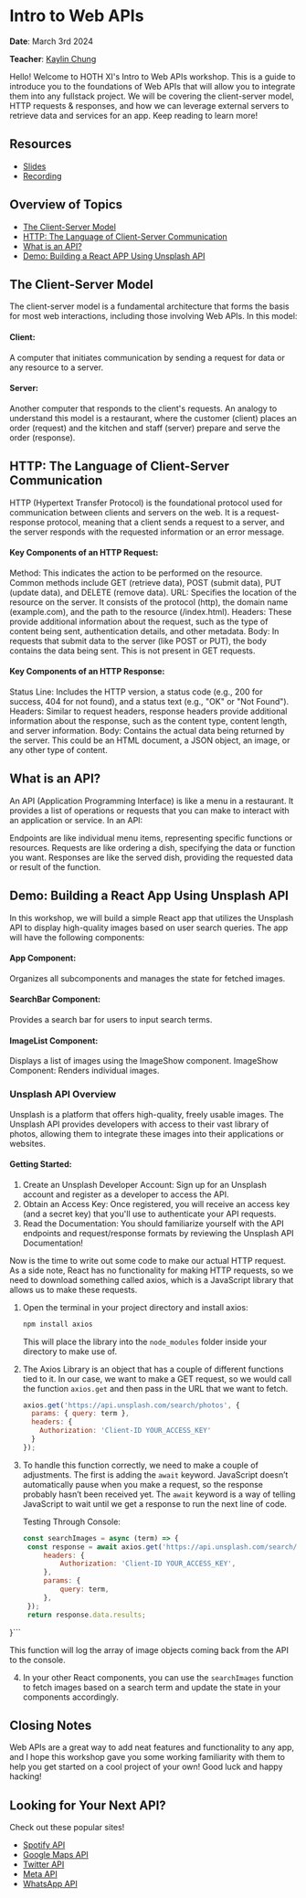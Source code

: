 # Intro to Web APIs

**Date**: March 3rd 2024

**Teacher**: [Kaylin Chung](https://github.com/kaylin-chung)

Hello! Welcome to HOTH XI's Intro to Web APIs workshop. This is a guide to introduce you to the foundations of Web APIs that will allow you to integrate them into any fullstack project. We will be covering the client-server model, HTTP requests & responses, and how we can leverage external servers to retrieve data and services for an app. Keep reading to learn more!

## Resources
- [Slides](http://tinyurl.com/yxxapev3)
- [Recording](TBD)

## Overview of Topics
- [The Client-Server Model](#the-client--server-model)
- [HTTP: The Language of Client-Server Communication](#http-the-language-of-client-server-communication)
- [What is an API?](#what-is-an-api?)
- [Demo: Building a React APP Using Unsplash API](#demo-building-a-react-app-using-unsplash-api)
  
## The Client-Server Model
The client-server model is a fundamental architecture that forms the basis for most web interactions, including those involving Web APIs. In this model:

#### Client: 
A computer that initiates communication by sending a request for data or any resource to a server.
#### Server: 
Another computer that responds to the client's requests.
An analogy to understand this model is a restaurant, where the customer (client) places an order (request) and the kitchen and staff (server) prepare and serve the order (response).

## HTTP: The Language of Client-Server Communication
HTTP (Hypertext Transfer Protocol) is the foundational protocol used for communication between clients and servers on the web. It is a request-response protocol, meaning that a client sends a request to a server, and the server responds with the requested information or an error message. 

#### Key Components of an HTTP Request:
Method: 
This indicates the action to be performed on the resource. Common methods include GET (retrieve data), POST (submit data), PUT (update data), and DELETE (remove data).
URL: 
Specifies the location of the resource on the server. It consists of the protocol (http), the domain name (example.com), and the path to the resource (/index.html).
Headers: 
These provide additional information about the request, such as the type of content being sent, authentication details, and other metadata.
Body: 
In requests that submit data to the server (like POST or PUT), the body contains the data being sent. This is not present in GET requests.

#### Key Components of an HTTP Response:
Status Line: 
Includes the HTTP version, a status code (e.g., 200 for success, 404 for not found), and a status text (e.g., "OK" or "Not Found").
Headers: 
Similar to request headers, response headers provide additional information about the response, such as the content type, content length, and server information.
Body: 
Contains the actual data being returned by the server. This could be an HTML document, a JSON object, an image, or any other type of content.

## What is an API?
An API (Application Programming Interface) is like a menu in a restaurant. It provides a list of operations or requests that you can make to interact with an application or service. In an API:

Endpoints are like individual menu items, representing specific functions or resources.
Requests are like ordering a dish, specifying the data or function you want.
Responses are like the served dish, providing the requested data or result of the function.

## Demo: Building a React App Using Unsplash API
In this workshop, we will build a simple React app that utilizes the Unsplash API to display high-quality images based on user search queries. The app will have the following components:

#### App Component: 
Organizes all subcomponents and manages the state for fetched images.
#### SearchBar Component: 
Provides a search bar for users to input search terms.
#### ImageList Component: 
Displays a list of images using the ImageShow component.
ImageShow Component: Renders individual images.

### Unsplash API Overview
Unsplash is a platform that offers high-quality, freely usable images. The Unsplash API provides developers with access to their vast library of photos, allowing them to integrate these images into their applications or websites.

#### Getting Started:
1) Create an Unsplash Developer Account: 
Sign up for an Unsplash account and register as a developer to access the API.
2) Obtain an Access Key:
Once registered, you will receive an access key (and a secret key) that you'll use to authenticate your API requests.
3) Read the Documentation:
You should familiarize yourself with the API endpoints and request/response formats by reviewing the Unsplash API Documentation!


Now is the time to write out some code to make our actual HTTP request. As a side note, React has no functionality for making HTTP requests, so we need to download something called axios, which is a JavaScript library that allows us to make these requests.

1. Open the terminal in your project directory and install axios:

   ```bash
   npm install axios
   ```

   This will place the library into the `node_modules` folder inside your directory to make use of.

2. The Axios Library is an object that has a couple of different functions tied to it. In our case, we want to make a GET request, so we would call the function `axios.get` and then pass in the URL that we want to fetch.

   ```javascript
   axios.get('https://api.unsplash.com/search/photos', {
     params: { query: term },
     headers: {
       Authorization: 'Client-ID YOUR_ACCESS_KEY'
     }
   });
   ```

3. To handle this function correctly, we need to make a couple of adjustments. The first is adding the `await` keyword. JavaScript doesn’t automatically pause when you make a request, so the response probably hasn’t been received yet. The `await` keyword is a way of telling JavaScript to wait until we get a response to run the next line of code.

   Testing Through Console:

   ```javascript
   const searchImages = async (term) => {
    const response = await axios.get('https://api.unsplash.com/search/photos', {
        headers: {
            Authorization: 'Client-ID YOUR_ACCESS_KEY',
        },
        params: {
            query: term,
        },
    });
    return response.data.results;
}``` 

This function will log the array of image objects coming back from the API to the console.

4. In your other React components, you can use the `searchImages` function to fetch images based on a search term and update the state in your components accordingly.

## Closing Notes
Web APIs are a great way to add neat features and functionality to any app, and I hope this workshop gave you some working familiarity with them to help you get started on a cool project of your own!
Good luck and happy hacking!

## Looking for Your Next API?
Check out these popular sites!

- [Spotify API](https://developer.spotify.com/documentation/web-api)
- [Google Maps API](https://developers.google.com/maps/apis-by-platform)
- [Twitter API](https://developer.twitter.com/en/docs/twitter-api)
- [Meta API](https://developers.facebook.com/docs/instagram/)
- [WhatsApp API](https://business.whatsapp.com/developers/developer-hub)


